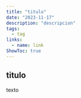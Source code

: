```yaml
---
title: "titulo"
date: "2023-11-17"
description: "descripcion"
tags:
  - tag
links:
  - name: link
ShowToc: true
---
```


## titulo

texto
